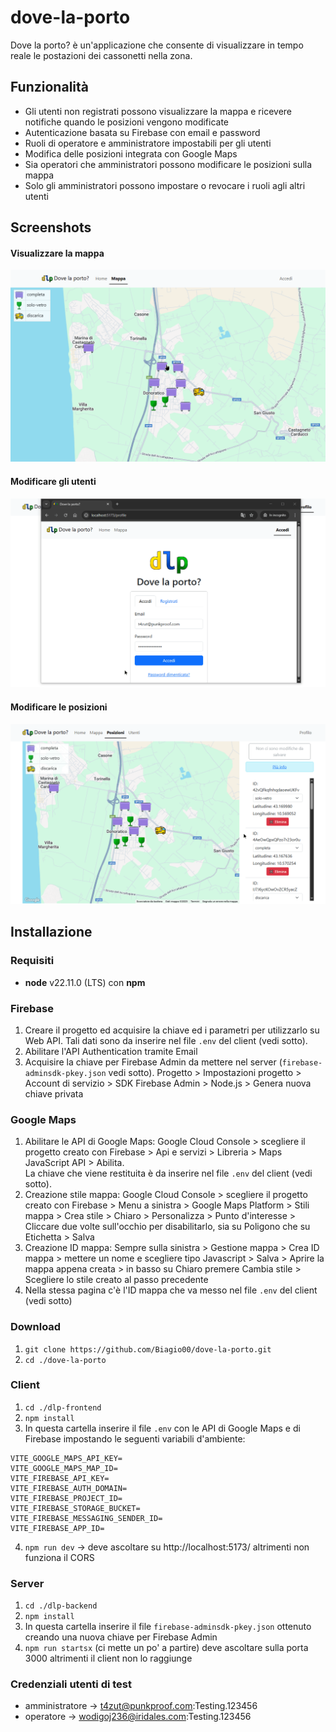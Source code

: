 # dove-la-porto

Dove la porto? è un'applicazione che consente di visualizzare in tempo reale le postazioni dei cassonetti nella zona.

## Funzionalità

- Gli utenti non registrati possono visualizzare la mappa e ricevere notifiche quando le posizioni vengono modificate
- Autenticazione basata su Firebase con email e password
- Ruoli di operatore e amministratore impostabili per gli utenti
- Modifica delle posizioni integrata con Google Maps
- Sia operatori che amministratori possono modificare le posizioni sulla mappa
- Solo gli amministratori possono impostare o revocare i ruoli agli altri utenti

## Screenshots
#### Visualizzare la mappa
![Alt Text](media/viewmap_demo.gif)

#### Modificare gli utenti
![Alt Text](media/users_demo.gif)

#### Modificare le posizioni
![Alt Text](media/positions_demo.gif)


## Installazione

### Requisiti
- **node** v22.11.0 (LTS) con **npm**

### Firebase
1. Creare il progetto ed acquisire la chiave ed i parametri per utilizzarlo su Web API. Tali dati sono da inserire nel file `.env` del client (vedi sotto).
2. Abilitare l'API Authentication tramite Email
3. Acquisire la chiave per Firebase Admin da mettere nel server (`firebase-adminsdk-pkey.json` vedi sotto). Progetto > Impostazioni progetto > Account di servizio > SDK Firebase Admin > Node.js > Genera nuova chiave privata

### Google Maps
1. Abilitare le API di Google Maps: Google Cloud Console > scegliere il progetto creato con Firebase > Api e servizi > Libreria > Maps JavaScript API > Abilita. \
  La chiave che viene restituita è da inserire nel file `.env` del client (vedi sotto).
2. Creazione stile mappa: Google Cloud Console > scegliere il progetto creato con Firebase > Menu a sinistra > Google Maps Platform > Stili mappa > Crea stile > Chiaro > Personalizza > Punto d'interesse > Cliccare due volte sull'occhio per disabilitarlo, sia su Poligono che su Etichetta > Salva
3. Creazione ID mappa: Sempre sulla sinistra > Gestione mappa > Crea ID mappa > mettere un nome e scegliere tipo Javascript > Salva > Aprire la mappa appena creata > in basso su Chiaro premere Cambia stile > Scegliere lo stile creato al passo precedente
4. Nella stessa pagina c'è l'ID mappa che va messo nel file `.env` del client (vedi sotto)

### Download
1. `git clone https://github.com/Biagio00/dove-la-porto.git`
2. `cd ./dove-la-porto`

### Client
1. `cd ./dlp-frontend`
2. `npm install`
3. In questa cartella inserire il file `.env` con le API di Google Maps e di Firebase impostando le seguenti variabili d'ambiente:
```
VITE_GOOGLE_MAPS_API_KEY=
VITE_GOOGLE_MAPS_MAP_ID=
VITE_FIREBASE_API_KEY=
VITE_FIREBASE_AUTH_DOMAIN=
VITE_FIREBASE_PROJECT_ID=
VITE_FIREBASE_STORAGE_BUCKET=
VITE_FIREBASE_MESSAGING_SENDER_ID=
VITE_FIREBASE_APP_ID=
```
4. `npm run dev` -> deve ascoltare su http://localhost:5173/ altrimenti non funziona il CORS

### Server
1. `cd ./dlp-backend`
2. `npm install`
3. In questa cartella inserire il file `firebase-adminsdk-pkey.json` ottenuto creando una nuova chiave per Firebase Admin
4. `npm run startsx` (ci mette un po' a partire) deve ascoltare sulla porta 3000 altrimenti il client non lo raggiunge


### Credenziali utenti di test

- amministratore -> t4zut@punkproof.com:Testing.123456
- operatore -> wodigoj236@iridales.com:Testing.123456


